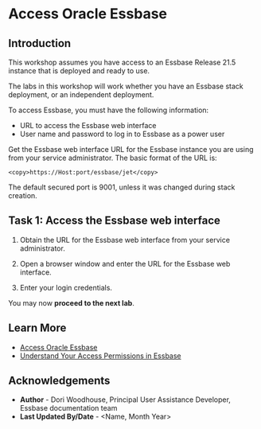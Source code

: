 # Access Oracle Essbase

## Introduction

This workshop assumes you have access to an Essbase Release 21.5 instance that is deployed and ready to use.

The labs in this workshop will work whether you have an Essbase stack deployment, or an independent deployment.

To access Essbase, you must have the following information:

* URL to access the Essbase web interface
* User name and password to log in to Essbase as a power user

Get the Essbase web interface URL for the Essbase instance you are using from your service administrator. The basic format of the URL is:

```
<copy>https://Host:port/essbase/jet</copy>
```

The default secured port is 9001, unless it was changed during stack creation.

## Task 1: Access the Essbase web interface

1. Obtain the URL for the Essbase web interface from your service administrator.

2. Open a browser window and enter the URL for the Essbase web interface.

3. Enter your login credentials.

You may now **proceed to the next lab**.

## Learn More

* [Access Oracle Essbase](https://docs.oracle.com/en/database/other-databases/essbase/21/ugess/access-oracle-essbase.html#GUID-9B07C1B6-D7D0-4F2D-87A4-A14F8CF8B8C6)
* [Understand Your Access Permissions in Essbase](https://docs.oracle.com/en/database/other-databases/essbase/21/ugess/understand-your-access-permissions-essbase.html#GUID-406C17E5-6020-4812-A3D7-98A13FB2ED8A)

## Acknowledgements

* **Author** - Dori Woodhouse, Principal User Assistance Developer, Essbase documentation team
* **Last Updated By/Date** - <Name, Month Year>